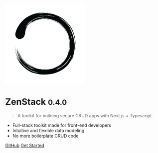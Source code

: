 ![logo](_media/logo.png)

# ZenStack <small>0.4.0</small>

> A toolkit for building secure CRUD apps with Next.js + Typescript.

-   Full-stack toolkit made for front-end developers
-   Intuitive and flexible data modeling
-   No more boilerplate CRUD code

[GitHub](https://github.com/zenstackhq/zenstack/)
[Get Started](#zenstack)
